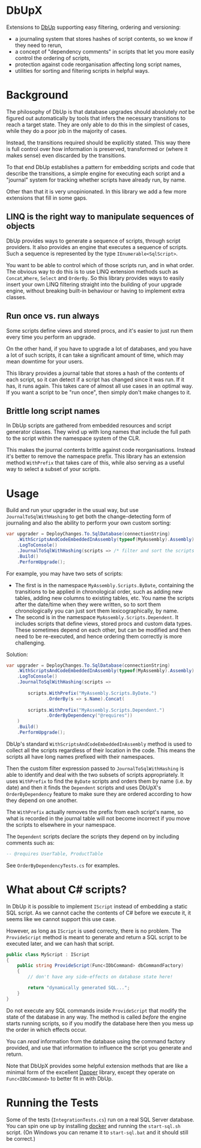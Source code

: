 # DbUpX

Extensions to [DbUp](https://github.com/DbUp/DbUp) supporting easy filtering, ordering
and versioning:

- a journaling system that stores hashes of script contents, so we know if they need to
  rerun,
- a concept of "dependency comments" in scripts that let you more easily control the
  ordering of scripts,
- protection against code reorganisation affecting long script names,
- utilities for sorting and filtering scripts in helpful ways.

# Background

The philosophy of DbUp is that database upgrades should absolutely *not* be figured out 
automatically by tools that infers the necessary transitions to reach a target state.
They are only able to do this in the simplest of cases, while they do a poor job in the
majority of cases.

Instead, the transitions required should be explicitly stated. This way there is full 
control over how information is preserved, transformed or (where it makes sense) even
discarded by the transitions.

To that end DbUp establishes a pattern for embedding scripts and code that describe the
transitions, a simple engine for executing each script and a "journal" system for 
tracking whether scripts have already run, by name.

Other than that it is very unopinionated. In this library we add a few more extensions
that fill in some gaps.

## LINQ is the right way to manipulate sequences of objects

DbUp provides ways to generate a sequence of scripts, through script providers. It also
provides an engine that executes a sequence of scripts. Such a sequence is represented
by the type `IEnumerable<SqlScript>`.

You want to be able to control which of those scripts run, and in what order. The 
obvious way to do this is to use LINQ extension methods such as `Concat`,`Where`, 
`Select` and `OrderBy`. So this library provides ways to easily insert your own LINQ
filtering straight into the building of your upgrade engine, without breaking built-in 
behaviour or having to implement extra classes.

## Run once vs. run always

Some scripts define views and stored procs, and it's easier to just run them every time
you perform an upgrade.

On the other hand, if you have to upgrade a lot of databases, and you have a lot of 
such scripts, it can take a significant amount of time, which may mean downtime for
your users.

This library provides a journal table that stores a hash of the contents of each
script, so it can detect if a script has changed since it was run. If it has, it runs
again. This takes care of almost all use cases in an optimal way. If you want a script
to be "run once", then simply don't make changes to it.

## Brittle long script names

In DbUp scripts are gathered from embedded resources and script generator classes. They
wind up with long names that include the full path to the script within the namespace
system of the CLR.

This makes the journal contents brittle against code reorganisations. Instead it's
better to remove the namespace prefix. This library has an extension method
`WithPrefix` that takes care of this, while also serving as a useful way to select a
subset of your scripts.

# Usage

Build and run your upgrader in the usual way, but use `JournalToSqlWithHashing` to
get both the change-detecting form of journaling and also the ability to perform your
own custom sorting:

```csharp
var upgrader = DeployChanges.To.SqlDatabase(connectionString)
    .WithScriptsAndCodeEmbeddedInAssembly(typeof(MyAssembly).Assembly)
    .LogToConsole()        
    .JournalToSqlWithHashing(scripts => /* filter and sort the scripts here */)    
    .Build()
    .PerformUpgrade();
```

For example, you may have two sets of scripts:

 - The first is in the namespace `MyAssembly.Scripts.ByDate`, containing the
   transitions to be applied in chronological order, such as adding new tables,
   adding new columns to existing tables, etc. You name the scripts after the
   date/time when they were written, so to sort them chronologically you can just sort
   them lexicographically, by name.
 - The second is in the namespace `MyAssembly.Scripts.Dependent`. It includes scripts
   that define views, stored procs and custom data types. These sometimes depend on
   each other, but can be modified and then need to be re-executed, and hence ordering
   them correctly is more challenging.

Solution:
   
```csharp
var upgrader = DeployChanges.To.SqlDatabase(connectionString)
    .WithScriptsAndCodeEmbeddedInAssembly(typeof(MyAssembly).Assembly)
    .LogToConsole()        
    .JournalToSqlWithHashing(scripts =>
    
        scripts.WithPrefix("MyAssembly.Scripts.ByDate.")
               .OrderBy(s => s.Name).Concat(
               
        scripts.WithPrefix("MyAssembly.Scripts.Dependent.")
               .OrderByDependency("@requires"))
    )
    .Build()
    .PerformUpgrade();
```

DbUp's standard `WithScriptsAndCodeEmbeddedInAssembly` method is used to collect all 
the scripts regardless of their location in the code. This means the scripts all have
long names prefixed with their namespaces.

Then the custom filter expression passed to `JournalToSqlWithHashing` is able to
identify and deal with the two subsets of scripts appropriately. It uses `WithPrefix`
to find the `ByDate` scripts and orders them by name (i.e. by date) and then it finds
the `Dependent` scripts and uses DbUpX's `OrderByDependency` feature to make sure they
are ordered according to how they depend on one another.

The `WithPrefix` actually removes the prefix from each script's name, so what is
recorded in the journal table will not become incorrect if you move the scripts to
elsewhere in your namespace.

The `Dependent` scripts declare the scripts they depend on by including comments
such as:

```sql
-- @requires UserTable, ProductTable
```

See `OrderByDependencyTests.cs` for examples.

# What about C# scripts?

In DbUp it is possible to implement `IScript` instead of embedding a static SQL
script. As we cannot cache the contents of C# before we execute it, it seems like we
cannot support this use case.

However, as long as `IScript` is used correcty, there is no problem. The 
`ProvideScript` method is meant to generate and return a SQL script to be executed
later, and we can hash that script.

```cs
public class MyScript : IScript
{
    public string ProvideScript(Func<IDbCommand> dbCommandFactory)
    {
        // don't have any side-effects on database state here!

        return "dynamically generated SQL...";
    }
}
```

Do not execute any SQL commands inside `ProvideScript` that modify the state of the
database in any way. The method is called *before* the engine starts running scripts,
so if you modify the database here then you mess up the order in which effects occur.

You can *read* information from the database using the command factory provided,
and use that information to influence the script you generate and return.

Note that DbUpX provides some helpful extension methods that are like a minimal form
of the excellent [Dapper](https://github.com/StackExchange/Dapper) library, except
they operate on `Func<IDbCommand>` to better fit in with DbUp.

# Running the Tests

Some of the tests (`IntegrationTests.cs`) run on a real SQL Server database. You can
spin one up by installing [docker](https://www.docker.com/) and running the
`start-sql.sh` script. (On Windows you can rename it to `start-sql.bat` and it should
still be correct.)
